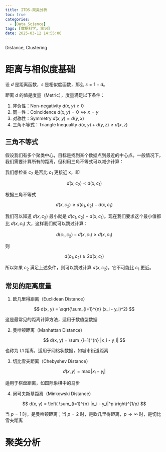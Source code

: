 ```yaml
---
title: ITDS-聚类分析
toc: true
categories:
  - [Data Science]
tags: [数据科学, 笔记]
date: 2025-03-12 14:55:06
---
```


Distance, Clustering

<!-- more -->

# 距离与相似度基础

设 $d$ 是距离函数，$s$ 是相似度函数，那么 $s = 1 - d$。

距离 $d$ 的值是度量（Metric），度量满足以下条件：

1. 非负性：Non-negativity $d(x, y) \geq 0$
2. 同一性：Coincidence $d(x, y) = 0 \iff x = y$
3. 对称性：Symmetry $d(x, y) = d(y, x)$
4. 三角不等式：Triangle Inequality $d(x, y) + d(y, z) \geq d(x, z)$

## 三角不等式

假设我们有多个聚类中心，目标是找到某个数据点到最近的中心点。一般情况下，我们需要计算所有的距离，但利用三角不等式可以减少计算：

我们想检查 $c_2$ 是否比 $c_1$ 更接近 x，即

$$
d(x, c_2) < d(x, c_1)
$$

根据三角不等式

$$
d(x, c_2) \geq d(c_1, c_2) - d(x, c_1)
$$

我们可以知道 $d(x, c_2)$ 最小就是 $d(c_1, c_2) - d(x, c_1)$。现在我们要求这个最小值都比 $d(x, c_1)$ 大，这样我们就可以跳过计算：

$$
d(c_1, c_2) - d(x, c_1) \geq d(x, c_1)
$$

则

$$
d(c_1, c_2) \geq 2d(x, c_1)
$$

所以如果 $c_2$ 满足上述条件，则可以跳过计算 $d(x, c_2)$，它不可能比 $c_1$ 更近。

## 常见的距离度量

1. 欧几里得距离（Euclidean Distance）

$$
d(x, y) = \sqrt{\sum_{i=1}^{n} (x_i - y_i)^2}
$$

这是最常见的距离计算方法，适用于数值型数据

2. 曼哈顿距离（Manhattan Distance）

$$
d(x, y) = \sum_{i=1}^{n} |x_i - y_i|
$$

也称为 L1 距离，适用于网格状数据，如城市街道距离

3. 切比雪夫距离（Chebyshev Distance）

$$
d(x, y) = \max |x_i - y_i|
$$

适用于棋盘距离，如国际象棋中的马步

4. 闵可夫斯基距离（Minkowski Distance）

$$
d(x, y) = \left( \sum_{i=1}^{n} |x_i - y_i|^p \right)^{1/p}
$$

当 $p = 1$ 时，是曼哈顿距离；当 $p = 2$ 时，是欧几里得距离，$p \to \infty$ 时，是切比雪夫距离

# 聚类分析
